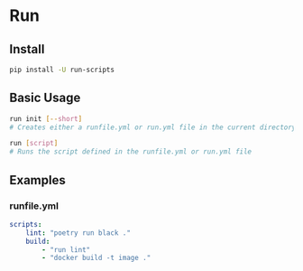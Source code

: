 # Run

## Install

```bash
pip install -U run-scripts
```

## Basic Usage

```bash
run init [--short]
# Creates either a runfile.yml or run.yml file in the current directory

run [script]
# Runs the script defined in the runfile.yml or run.yml file
```

## Examples

### runfile.yml

```yaml
scripts:
    lint: "poetry run black ."
    build: 
        - "run lint"
        - "docker build -t image ."
```